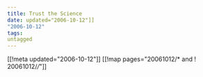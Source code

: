 ```yaml
---
title: Trust the Science
date: updated="2006-10-12"]]
"2006-10-12"
tags:
untagged
---
```

[[!meta updated="2006-10-12"]]
[[!map pages="20061012/* and ! 20061012/*/*"]]
